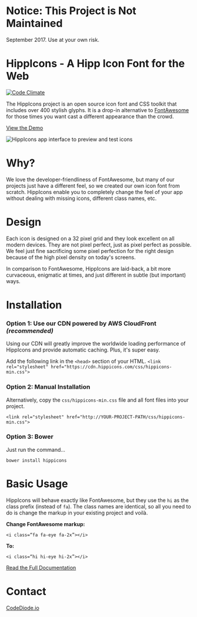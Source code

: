 # Notice: This Project is Not Maintained

September 2017. Use at your own risk. 

# HippIcons - A Hipp Icon Font for the Web

[![Code Climate](https://codeclimate.com/github/codediodeio/hippicons/badges/gpa.svg)](https://codeclimate.com/github/codediodeio/hippicons)

The HippIcons project is an open source icon font and CSS toolkit that includes over 400 stylish glyphs. It is a drop-in alternative to [FontAwesome](https://github.com/FortAwesome/Font-Awesome) for those times you want cast a different appearance than the crowd.

[View the Demo](https://hippicons.com/icons)

![HippIcons app interface to preview and test icons](https://storage.googleapis.com/hippicons/hippicons_app_interface.png)

# Why?

We love the developer-friendliness of FontAwesome, but many of our projects just have a different feel, so we created our own icon font from scratch. HippIcons enable you to completely change the feel of your app without dealing with missing icons, different class names, etc.

# Design

Each icon is designed on a 32 pixel grid and they look excellent on all modern devices. They are not pixel perfect, just as pixel perfect as possible. We feel just fine sacrificing some pixel perfection for the right design because of the high pixel density on today's screens.

In comparison to FontAwesome, HippIcons are laid-back, a bit more curvaceous, enigmatic at times, and just different in subtle (but important) ways.

# Installation

### Option 1: Use our CDN powered by AWS CloudFront *(recommended)*

Using our CDN will greatly improve the worldwide loading performance of HippIcons and provide automatic caching. Plus, it's super easy.

Add the following link in the `<head>` section of your HTML.
`<link rel="stylesheet" href="https://cdn.hippicons.com/css/hippicons-min.css">`


### Option 2: Manual Installation

Alternatively, copy the `css/hippicons-min.css` file and all font files into your project.

`<link rel="stylesheet" href="http://YOUR-PROJECT-PATH/css/hippicons-min.css">`

### Option 3: Bower

Just run the command...

`bower install hippicons`

# Basic Usage

HippIcons will behave exactly like FontAwesome, but they use the `hi` as the class prefix (instead of `fa`). The class names are identical, so all you need to do is change the markup in your existing project and voilà.

**Change FontAwesome markup:**

`<i class=“fa fa-eye fa-2x”></i>`

**To:**

`<i class=“hi hi-eye hi-2x”></i>`

[Read the Full Documentation](https://hippicons.com/documentation)

# Contact

[CodeDiode.io](https://codediode.io)
